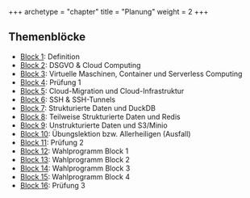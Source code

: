 +++
archetype = "chapter"
title = "Planung"
weight = 2
+++

## Themenblöcke

- [Block 1](01-definition/): Definition
- [Block 2](02-dsgvo/): DSGVO & Cloud Computing
- [Block 3](03-vms-container-serverless/): Virtuelle Maschinen, Container und Serverless Computing
- [Block 4](04-pruefung-1/): Prüfung 1
- [Block 5](05-cloud-migration-infrastruktur/): Cloud-Migration und Cloud-Infrastruktur
- [Block 6](06-ssh-tunnels/): SSH & SSH-Tunnels
- [Block 7](07-duckdb/): Strukturierte Daten und DuckDB
- [Block 8](08-redis/): Teilweise Strukturierte Daten und Redis
- [Block 9](09-minio/): Unstrukturierte Daten und S3/Minio
- [Block 10](10-uebungslektion/): Übungslektion bzw. Allerheiligen (Ausfall)
- [Block 11](11-pruefung-2/): Prüfung 2
- [Block 12](12-wahlprogramm-1/): Wahlprogramm Block 1
- [Block 13](13-wahlprogramm-2/): Wahlprogramm Block 2
- [Block 14](14-wahlprogramm-3/): Wahlprogramm Block 3
- [Block 15](15-wahlprogramm-4/): Wahlprogramm Block 4
- [Block 16](16-pruefung-3/): Prüfung 3
